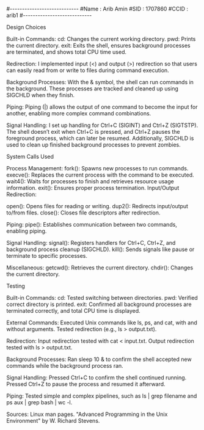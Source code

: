 #----------------------------
#Name : Arib Amin
#SID : 1707860
#CCID : arib1
#----------------------------

Design Choices

Built-in Commands:
cd: Changes the current working directory.
pwd: Prints the current directory.
exit: Exits the shell, ensures background processes are terminated, and shows total CPU time used.

Redirection:
I implemented input (<) and output (>) redirection so that users can easily read from or write to files during command execution.

Background Processes:
With the & symbol, the shell can run commands in the background. These processes are tracked and cleaned up using SIGCHLD when they finish.

Piping:
Piping (|) allows the output of one command to become the input for another, enabling more complex command combinations.

Signal Handling:
I set up handling for Ctrl+C (SIGINT) and Ctrl+Z (SIGTSTP). The shell doesn’t exit when Ctrl+C is pressed, and Ctrl+Z pauses the foreground process, which can later be resumed. Additionally, SIGCHLD is used to clean up finished background processes to prevent zombies.

System Calls Used

Process Management:
fork(): Spawns new processes to run commands.
execve(): Replaces the current process with the command to be executed.
wait4(): Waits for processes to finish and retrieves resource usage information.
exit(): Ensures proper process termination.
Input/Output Redirection:

open(): Opens files for reading or writing.
dup2(): Redirects input/output to/from files.
close(): Closes file descriptors after redirection.

Piping:
pipe(): Establishes communication between two commands, enabling piping.

Signal Handling:
signal(): Registers handlers for Ctrl+C, Ctrl+Z, and background process cleanup (SIGCHLD).
kill(): Sends signals like pause or terminate to specific processes.

Miscellaneous:
getcwd(): Retrieves the current directory.
chdir(): Changes the current directory.

Testing

Built-in Commands:
cd: Tested switching between directories.
pwd: Verified correct directory is printed.
exit: Confirmed all background processes are terminated correctly, and total CPU time is displayed.

External Commands:
Executed Unix commands like ls, ps, and cat, with and without arguments.
Tested redirection (e.g., ls > output.txt).

Redirection:
Input redirection tested with cat < input.txt.
Output redirection tested with ls > output.txt.

Background Processes:
Ran sleep 10 & to confirm the shell accepted new commands while the background process ran.

Signal Handling:
Pressed Ctrl+C to confirm the shell continued running.
Pressed Ctrl+Z to pause the process and resumed it afterward.

Piping:
Tested simple and complex pipelines, such as ls | grep filename and ps aux | grep bash | wc -l.

Sources:
Linux man pages.
"Advanced Programming in the Unix Environment" by W. Richard Stevens.
